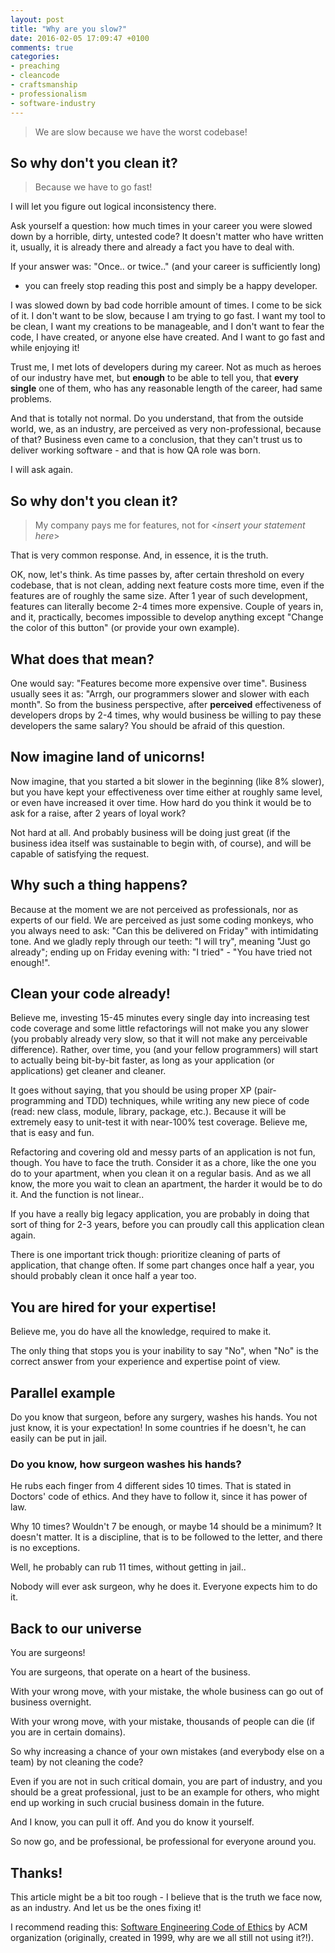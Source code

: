 ```yaml
---
layout: post
title: "Why are you slow?"
date: 2016-02-05 17:09:47 +0100
comments: true
categories: 
- preaching
- cleancode
- craftsmanship
- professionalism
- software-industry
---
```


> We are slow because we have the worst codebase!

## So why don't you clean it?

> Because we have to go fast!

I will let you figure out logical inconsistency there.

Ask yourself a question: how much times in your career you were slowed down by
a horrible, dirty, untested code? It doesn't matter who have written it,
usually, it is already there and already a fact you have to deal with.

If your answer was: "Once.. or twice.." (and your career is sufficiently long)
- you can freely stop reading this post and simply be a happy developer.

I was slowed down by bad code horrible amount of times. I come to be sick of
it. I don't want to be slow, because I am trying to go fast. I want my tool to
be clean, I want my creations to be manageable, and I don't want to fear the
code, I have created, or anyone else have created. And I want to go fast and
while enjoying it!

Trust me, I met lots of developers during my career. Not as much as heroes of
our industry have met, but **enough** to be able to tell you, that **every
single** one of them, who has any reasonable length of the career, had same
problems.

And that is totally not normal. Do you understand, that from the outside world,
we, as an industry, are perceived as very non-professional, because of that?
Business even came to a conclusion, that they can't trust us to deliver working
software - and that is how QA role was born.

I will ask again.

## So why don't you clean it?

> My company pays me for features, not for <*insert your statement here*>

That is very common response. And, in essence, it is the truth.

OK, now, let's think. As time passes by, after certain threshold on every
codebase, that is not clean, adding next feature costs more time, even if the
features are of roughly the same size. After 1 year of such development,
features can literally become 2-4 times more expensive. Couple of years in, and
it, practically, becomes impossible to develop anything except "Change the
color of this button" (or provide your own example).

## What does that mean?

One would say: "Features become more expensive over time". Business usually
sees it as: "Arrgh, our programmers slower and slower with each month". So from
the business perspective, after **perceived** effectiveness of developers drops
by 2-4 times, why would business be willing to pay these developers the same
salary? You should be afraid of this question.

## Now imagine land of unicorns!

Now imagine, that you started a bit slower in the beginning (like 8% slower),
but you have kept your effectiveness over time either at roughly same level, or
even have increased it over time. How hard do you think it would be to ask for
a raise, after 2 years of loyal work?

Not hard at all. And probably business will be doing just great (if the
business idea itself was sustainable to begin with, of course), and will be
capable of satisfying the request.

## Why such a thing happens?

Because at the moment we are not perceived as professionals, nor as experts of
our field. We are perceived as just some coding monkeys, who you always need to
ask: "Can this be delivered on Friday" with intimidating tone. And we gladly
reply through our teeth: "I will try", meaning "Just go already"; ending up on
Friday evening with: "I tried" - "You have tried not enough!".

## Clean your code already!

Believe me, investing 15-45 minutes every single day into increasing test code
coverage and some little refactorings will not make you any slower (you
probably already very slow, so that it will not make any perceivable
difference). Rather, over time, you (and your fellow programmers) will start to
actually being bit-by-bit faster, as long as your application (or applications)
get cleaner and cleaner.

It goes without saying, that you should be using proper XP (pair-programming
and TDD) techniques, while writing any new piece of code (read: new class,
module, library, package, etc.). Because it will be extremely easy to unit-test
it with near-100% test coverage. Believe me, that is easy and fun.

Refactoring and covering old and messy parts of an application is not fun,
though. You have to face the truth. Consider it as a chore, like the one you do
to your apartment, when you clean it on a regular basis. And as we all know,
the more you wait to clean an apartment, the harder it would be to do it. And
the function is not linear..

If you have a really big legacy application, you are probably in doing that
sort of thing for 2-3 years, before you can proudly call this application clean
again.

There is one important trick though: prioritize cleaning of parts of
application, that change often. If some part changes once half a year, you
should probably clean it once half a year too.

## You are hired for your expertise!

Believe me, you do have all the knowledge, required to make it.

The only thing that stops you is your inability to say "No", when "No" is the
correct answer from your experience and expertise point of view.

## Parallel example

Do you know that surgeon, before any surgery, washes his hands. You not just
know, it is your expectation! In some countries if he doesn't, he can easily
can be put in jail.

### Do you know, how surgeon washes his hands?

He rubs each finger from 4 different sides 10 times. That is stated in Doctors'
code of ethics. And they have to follow it, since it has power of law.

Why 10 times? Wouldn't 7 be enough, or maybe 14 should be a minimum? It doesn't
matter. It is a discipline, that is to be followed to the letter, and there is
no exceptions.

Well, he probably can rub 11 times, without getting in jail..

Nobody will ever ask surgeon, why he does it. Everyone expects him to do it.

## Back to our universe

You are surgeons!

You are surgeons, that operate on a heart of the business.

With your wrong move, with your mistake, the whole business can go out of
business overnight.

With your wrong move, with your mistake, thousands of people can die (if you
are in certain domains).

So why increasing a chance of your own mistakes (and everybody else on a team)
by not cleaning the code?

Even if you are not in such critical domain, you are part of industry, and you
should be a great professional, just to be an example for others, who might end
up working in such crucial business domain in the future.

And I know, you can pull it off. And you do know it yourself.

So now go, and be professional, be professional for everyone around you.

## Thanks!

This article might be a bit too rough - I believe that is the truth we face
now, as an industry. And let us be the ones fixing it!

I recommend reading this: [Software Engineering Code of Ethics](http://acm.org/about/se-code)
by ACM organization (originally, created in 1999, why are we all still not
using it?!).
